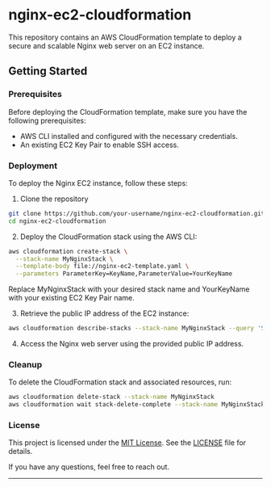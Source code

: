 # nginx-ec2-cloudformation

This repository contains an AWS CloudFormation template to deploy a secure and scalable Nginx web server on an EC2 instance.

## Getting Started

### Prerequisites

Before deploying the CloudFormation template, make sure you have the following prerequisites:

- AWS CLI installed and configured with the necessary credentials.
- An existing EC2 Key Pair to enable SSH access.

### Deployment

To deploy the Nginx EC2 instance, follow these steps:

1. Clone the repository

```bash
git clone https://github.com/your-username/nginx-ec2-cloudformation.git
cd nginx-ec2-cloudformation
```
2. Deploy the CloudFormation stack using the AWS CLI:

```bash
aws cloudformation create-stack \
  --stack-name MyNginxStack \
  --template-body file://nginx-ec2-template.yaml \
  --parameters ParameterKey=KeyName,ParameterValue=YourKeyName
```
Replace MyNginxStack with your desired stack name and YourKeyName with your existing EC2 Key Pair name.

3. Retrieve the public IP address of the EC2 instance:

```bash
aws cloudformation describe-stacks --stack-name MyNginxStack --query 'Stacks[0].Outputs'
```

4. Access the Nginx web server using the provided public IP address.

### Cleanup

To delete the CloudFormation stack and associated resources, run:

```bash
aws cloudformation delete-stack --stack-name MyNginxStack
aws cloudformation wait stack-delete-complete --stack-name MyNginxStack
```

### License

This project is licensed under the [MIT License](LICENSE). See the [LICENSE](LICENSE) file for details.

If you have any questions, feel free to reach out.

---



